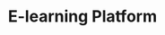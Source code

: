 ---
#preview
title: E-learning Platform
image: /img/portfolio/Zafunda_Cover.png
category: UI/UX Case Study
category_slug: web-templates
link: "https://www.behance.net/gallery/148527331/Zafunda-Learning-Platform-UI-Design-Web-Design"
content: "A user-centered product design for an online learning platform targeting self-paced learners."
skills: ["UX Research", "Wireframing", "Figma"]
#portfolio image size for masonry layout: horizontal, vertical, square
masonrySize: vertical

#full details
description:
  title: "Description Of The <br>Entire Project"
  content: "
      <p>Ut magna consequat nibh turpis, vitae donec turpis platea class. Egestas aenean tincidunt, torquent felis orci nibh aliquam.</p>
      <p>Ipsum curae curabitur dapibus non netus dolor ante ut laoreet, turpis faucibus sodales euismod conubia taciti quisque vestibulum, vitae adipiscing bibendum himenaeos lobortis dictum etiam mattis.</p>
  "

details:
  items:
    - label: "Created:"
      value: "Mar 25th, 2021"

    - label: "Client:"
      value: "Envato Marketplace"

    - label: "Category:"
      value: "Photographic, Flyer, Illustration"

    - label: "Dimensions:"
      value: "1920 x 1080px"

gallery:
  - image: /img/portfolio/4.jpg
    alt: image

  - image: /img/portfolio/40.jpg
    alt: image

---